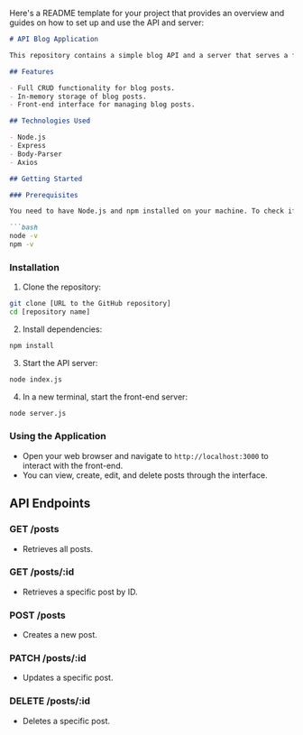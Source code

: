 Here's a README template for your project that provides an overview and guides on how to set up and use the API and server:

```markdown
# API Blog Application

This repository contains a simple blog API and a server that serves a front-end for interacting with the API. The API allows users to create, read, update, and delete blog posts. The front-end provides an interface for these actions.

## Features

- Full CRUD functionality for blog posts.
- In-memory storage of blog posts.
- Front-end interface for managing blog posts.

## Technologies Used

- Node.js
- Express
- Body-Parser
- Axios

## Getting Started

### Prerequisites

You need to have Node.js and npm installed on your machine. To check if you have Node.js and npm installed, run the following commands:

```bash
node -v
npm -v
```

### Installation

1. Clone the repository:

```bash
git clone [URL to the GitHub repository]
cd [repository name]
```

2. Install dependencies:

```bash
npm install
```

3. Start the API server:

```bash
node index.js
```

4. In a new terminal, start the front-end server:

```bash
node server.js
```

### Using the Application

- Open your web browser and navigate to `http://localhost:3000` to interact with the front-end.
- You can view, create, edit, and delete posts through the interface.

## API Endpoints

### GET /posts
- Retrieves all posts.

### GET /posts/:id
- Retrieves a specific post by ID.

### POST /posts
- Creates a new post.

### PATCH /posts/:id
- Updates a specific post.

### DELETE /posts/:id
- Deletes a specific post.
